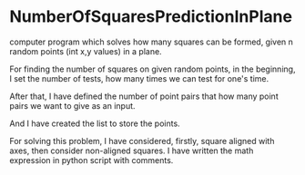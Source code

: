 # NumberOfSquaresPredictionInPlane
computer program which solves how many squares can be formed, given n random points (int x,y values) in a plane.

For finding the number of squares on given random points, 
in the beginning, I set the number of tests, how many times we can test for one's time. 

After that, I have defined the number of point pairs that how many point
pairs we want to give as an input. 

And I have created the list to store the points.

For solving this problem, I have considered, firstly, square aligned with axes, then consider non-aligned squares. I have written the math
expression in python script with comments.
